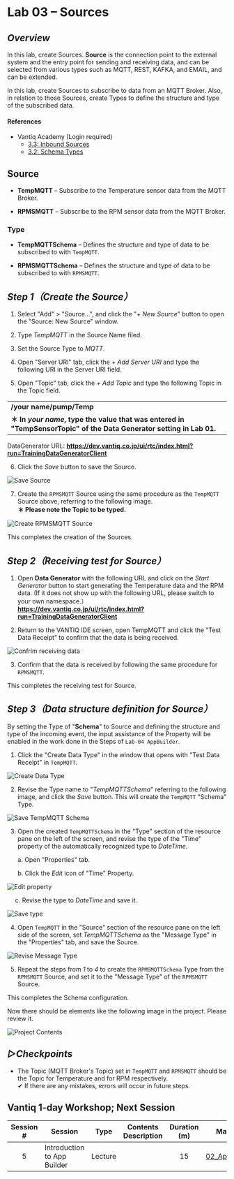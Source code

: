 # **Lab 03 – Sources**

## ***Overview***

In this lab, create Sources. **Source** is the connection point to the external system and the entry point for sending and receiving data, and can be selected from various types such as MQTT, REST, KAFKA, and EMAIL, and can be extended.  

In this lab, create Sources to subscribe to data from an MQTT Broker. Also, in relation to those Sources, create Types to define the structure and type of the subscribed data.  

####  References
- Vantiq Academy (Login required)
  - [3.3: Inbound Sources](https://community.vantiq.com/courses/developer-level-1-course/lessons/3-sense-correlate-data/topic/3-3-inbound-sources-master/)
  - [3.2: Schema Types](https://community.vantiq.com/courses/developer-level-1-course/lessons/3-sense-correlate-data/topic/3-2-schema-types-master/)


## **Source**

-   **TempMQTT** – Subscribe to the Temperature sensor data from the MQTT Broker.

-   **RPMSMQTT** – Subscribe to the RPM sensor data from the MQTT Broker.

### **Type**

-   **TempMQTTSchema** – Defines the structure and type of data to be subscribed to with `TempMQTT`.

-   **RPMSMQTTSchema** – Defines the structure and type of data to be subscribed to with `RPMSMQTT`.

## ***Step 1（Create the Source）***

1. Select "Add" > "Source...", and click the "_+ New Source_" button to open the "Source: New Source" window.  

2. Type _TempMQTT_ in the Source Name filed.

3. Set the Source Type to _MQTT_.

4. Open "Server URI" tab, click the _+ Add Server URI_ and type the following URI in the Server URI field.

5. Open "Topic" tab, click the _+ Add Topic_ and type the following Topic in the Topic field.

|   |
|:----------------------|
|**/your name/pump/Temp**|
|**＊ In ***your name***, type the value that was entered in "TempSensorTopic" of the Data Generator setting in Lab 01.** |  

DataGenerator URL: **<https://dev.vantiq.co.jp/ui/rtc/index.html?run=TrainingDataGeneratorClient>**

6. Click the _Save_ button to save the Source.

![Save Source](../../imgs/Lab03/image1.png)

7. Create the `RPMSMQTT` Source using the same procedure as the `TempMQTT` Source above, referring to the following image.    
   **＊ Please note the Topic to be typed.**

![Create RPMSMQTT Source](../../imgs/Lab03/image2.png)

This completes the creation of the Sources.

## ***Step 2（Receiving test for Source）***

1. Open **Data Generator** with the following URL and click on the _Start Generator_ button to start generating the Temperature data and the RPM data. (If it does not show up with the following URL, please switch to your own namespace.）  
  **<https://dev.vantiq.co.jp/ui/rtc/index.html?run=TrainingDataGeneratorClient>**

2. Return to the VANTIQ IDE screen, open TempMQTT and click the "Test Data Receipt" to confirm that the data is being received.

![Confrim receiving data](../../imgs/Lab03/image3.png)

3. Confirm that the data is received by following the same procedure for `RPMSMQTT`.  

This completes the receiving test for Source.

## ***Step 3（Data structure definition for Source）***

By setting the Type of "**Schema**" to Source and defining the structure and type of the incoming event, the input assistance of the Property will be enabled in the work done in the Steps of `Lab-04 AppBuilder`.

1. Click the "Create Data Type" in the window that opens with "Test Data Receipt" in `TempMQTT`.

![Create Data Type](../../imgs/Lab03/image4.png)

2. Revise the Type name to "_TempMQTTSchema_" referring to the following image, and click the _Save_ button. This will create the `TempMQTT` "Schema" Type.  

![Save TempMQTT Schema](../../imgs/Lab03/image5.png)

3. Open the created `TempMQTTSchema` in the "Type" section of the resource pane on the left of the screen, and revise the type of the "Time" property of the automatically recognized type to _DateTime_.  

   a. Open "Properties" tab.

   b. Click the _Edit_ icon of "Time" Property.

![Edit property](../../imgs/Lab03/image6.png)  

&emsp;  c. Revise the type to _DateTime_ and save it.

![Save type](../../imgs/Lab03/image7.png)

4. Open `TempMQTT` in the "Source" section of the resource pane on the left side of the screen, set _TempMQTTSchema_ as the "Message Type" in the "Properties" tab, and save the Source.

![Revise Message Type](../../imgs/Lab03/image8.png)

5. Repeat the steps from _1_ to _4_ to create the `RPMSMQTTSchema` Type from the `RPMSMQTT` Source, and set it to the "Message Type" of the `RPMSMQTT` Source.

This completes the Schema configuration.

Now there should be elements like the following image in the project. Please review it.  

![Project Contents](../../imgs/Lab03/image9.png)

## ***▷Checkpoints***

-   The Topic (MQTT Broker's Topic) set in `TempMQTT` and `RPMSMQTT` should be the Topic for Temperature and for RPM respectively.     
    ✔︎   If there are any mistakes, errors will occur in future steps.

## Vantiq 1-day Workshop; Next Session    
|Session #|Session      | Type  |Contents Description       |Duration (m)|Material               |
|:-----:|--------------|:------:|---------------------------|:-:|--------------------------------|
|5| Introduction to App Builder| Lecture|  |15| [02_AppBuilder](5-02_AppBuilder.md)|  

